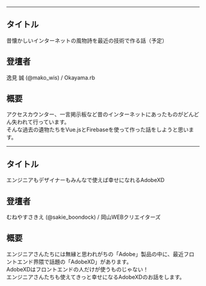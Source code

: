 ***

## タイトル

昔懐かしいインターネットの風物詩を最近の技術で作る話（予定）

## 登壇者

逸見 誠 (@mako_wis) / Okayama.rb

## 概要

アクセスカウンター、一言掲示板など昔のインターネットにあったものがどんどん失われて行っています。  
そんな過去の遺物たちをVue.jsとFirebaseを使って作った話をしようと思います。

***

## タイトル

エンジニアもデザイナーもみんなで使えば幸せになれるAdobeXD

## 登壇者

むねやすさきえ (@sakie_boondock) / 岡山WEBクリエイターズ

## 概要

エンジニアさんたちには無縁と思われがちの「Adobe」製品の中に、最近フロントエンド界隈で話題の「AdobeXD」があります。  
AdobeXDはフロントエンドの人だけが使うものじゃない！  
エンジニアさんたちも使えてきっと幸せになるAdobeXDのお話をします。
